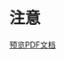 # 注意

[预览PDF文档](https://wlhsdxn.github.io/pdfView/web/viewer.html?file=../../pdf/Spring%20Cloud%20Assignment/README.pdf)



